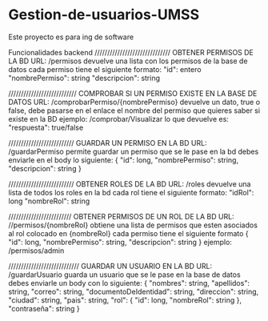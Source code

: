 # Gestion-de-usuarios-UMSS
Este proyecto es para ing de software

Funcionalidades backend
//////////////////////////////
OBTENER PERMISOS DE LA BD
URL: /permisos
devuelve una lista con los permisos de la base de datos
cada permiso tiene el siguiente formato:
"id": entero
"nombrePermiso": string
"descripcion": string

///////////////////////////
COMPROBAR SI UN PERMISO EXISTE EN LA BASE DE DATOS
URL: /comprobarPermiso/{nombrePermiso}
devuelve un dato, true o false, debe pasarse en el enlace el nombre del permiso que quieres
saber si existe en la BD
ejemplo: /comprobar/Visualizar
lo que devuelve es:
"respuesta": true/false

//////////////////////////
GUARDAR UN PERMISO EN LA BD
URL: /guardarPermiso
permite guardar un permiso que se le pase en la bd
debes enviarle en el body lo siguiente:
{
	"id": long,
	"nombrePermiso": string,
	"descripcion": string
}

//////////////////////////
OBTENER ROLES DE LA BD
URL: /roles
devuelve una lista de todos los roles en la bd
cada rol tiene el siguiente formato:
"idRol": long
"nombreRol": string

/////////////////////////
OBTENER PERMISOS DE UN ROL DE LA BD
URL: //permisos/{nombreRol}
obtiene una lista de permisos que esten asociados al rol colocado en {nombreRol}
cada permiso tiene el siguiente formato
{
	"id": long,
	"nombrePermiso": string,
	"descripcion": string
}
ejemplo: /permisos/admin

////////////////////////////
GUARDAR UN USUARIO EN LA BD
URL: /guardarUsuario
guarda un usuario que se le pase en la base de datos
debes enviarle un body con lo siguiente:
{
    "nombres": string,
    "apellidos": string,
    "correo": string,
    "documentoDeIdentidad": string,
    "direccion": string,
    "ciudad": string,
    "pais": string,
    "rol": {
        "id": long,
        "nombreRol": string
    },
    "contraseña": string
}